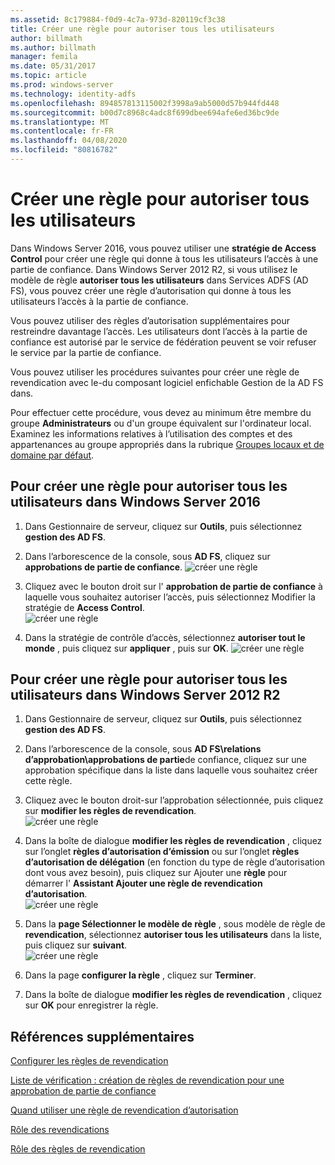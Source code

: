 ```yaml
---
ms.assetid: 8c179884-f0d9-4c7a-973d-820119cf3c38
title: Créer une règle pour autoriser tous les utilisateurs
author: billmath
ms.author: billmath
manager: femila
ms.date: 05/31/2017
ms.topic: article
ms.prod: windows-server
ms.technology: identity-adfs
ms.openlocfilehash: 894857813115002f3998a9ab5000d57b944fd448
ms.sourcegitcommit: b00d7c8968c4adc8f699dbee694afe6ed36bc9de
ms.translationtype: MT
ms.contentlocale: fr-FR
ms.lasthandoff: 04/08/2020
ms.locfileid: "80816782"
---
```

# <a name="create-a-rule-to-permit-all-users"></a>Créer une règle pour autoriser tous les utilisateurs

Dans Windows Server 2016, vous pouvez utiliser une **stratégie de Access Control** pour créer une règle qui donne à tous les utilisateurs l’accès à une partie de confiance.  Dans Windows Server 2012 R2, si vous utilisez le modèle de règle **autoriser tous les utilisateurs** dans Services ADFS \(AD FS\), vous pouvez créer une règle d’autorisation qui donne à tous les utilisateurs l’accès à la partie de confiance. 

Vous pouvez utiliser des règles d’autorisation supplémentaires pour restreindre davantage l’accès. Les utilisateurs dont l’accès à la partie de confiance est autorisé par le service de fédération peuvent se voir refuser le service par la partie de confiance.  
  
Vous pouvez utiliser les procédures suivantes pour créer une règle de revendication avec le\-du composant logiciel enfichable Gestion de la AD FS dans.  
  
Pour effectuer cette procédure, vous devez au minimum être membre du groupe **Administrateurs** ou d'un groupe équivalent sur l'ordinateur local.  Examinez les informations relatives à l’utilisation des comptes et des appartenances au groupe appropriés dans la rubrique [Groupes locaux et de domaine par défaut](https://go.microsoft.com/fwlink/?LinkId=83477). 

## <a name="to-create-a-rule-to-permit-all-users-in-windows-server-2016"></a>Pour créer une règle pour autoriser tous les utilisateurs dans Windows Server 2016

1.  Dans Gestionnaire de serveur, cliquez sur **Outils**, puis sélectionnez **gestion des AD FS**.  
  
2.  Dans l’arborescence de la console, sous **AD FS**, cliquez sur **approbations de partie de confiance**. 
![créer une règle](media/Create-a-Rule-to-Permit-All-Users/permitall1.PNG)

3.  Cliquez avec le bouton droit sur l' **approbation de partie de confiance** à laquelle vous souhaitez autoriser l’accès, puis sélectionnez Modifier la stratégie de **Access Control**.  
![créer une règle](media/Create-a-Rule-to-Permit-All-Users/permitall2.PNG)

4. Dans la stratégie de contrôle d’accès, sélectionnez **autoriser tout le monde** , puis cliquez sur **appliquer** , puis sur **OK**.
![créer une règle](media/Create-a-Rule-to-Permit-All-Users/permitall3.PNG)
  
## <a name="to-create-a-rule-to-permit-all-users-in-windows-server-2012-r2"></a>Pour créer une règle pour autoriser tous les utilisateurs dans Windows Server 2012 R2 
  
1.  Dans Gestionnaire de serveur, cliquez sur **Outils**, puis sélectionnez **gestion des AD FS**.  
  
2.  Dans l’arborescence de la console, sous **AD FS\\relations d’approbation\\approbations de partie**de confiance, cliquez sur une approbation spécifique dans la liste dans laquelle vous souhaitez créer cette règle.  

3.  Cliquez avec le bouton droit\-sur l’approbation sélectionnée, puis cliquez sur **modifier les règles de revendication**.  
![créer une règle](media/Create-a-Rule-to-Permit-All-Users/permitall4.PNG)  

4.  Dans la boîte de dialogue **modifier les règles de revendication** , cliquez sur l’onglet **règles d’autorisation d’émission** ou sur l’onglet **règles d’autorisation de délégation** \(en fonction du type de règle d’autorisation dont vous avez besoin\), puis cliquez sur Ajouter une **règle** pour démarrer l' **Assistant Ajouter une règle de revendication d’autorisation**.  
![créer une règle](media/Create-a-Rule-to-Permit-All-Users/permitall5.PNG)  
5.  Dans la **page Sélectionner le modèle de règle** , sous modèle de règle de **revendication**, sélectionnez **autoriser tous les utilisateurs** dans la liste, puis cliquez sur **suivant**.  
![créer une règle](media/Create-a-Rule-to-Permit-All-Users/permitall6.PNG)    
6.  Dans la page **configurer la règle** , cliquez sur **Terminer**.  
  
7.  Dans la boîte de dialogue **modifier les règles de revendication** , cliquez sur **OK** pour enregistrer la règle.  

## <a name="additional-references"></a>Références supplémentaires 
[Configurer les règles de revendication](Configure-Claim-Rules.md)  
 
[Liste de vérification : création de règles de revendication pour une approbation de partie de confiance](https://technet.microsoft.com/library/ee913578.aspx)  
  
[Quand utiliser une règle de revendication d’autorisation](../../ad-fs/technical-reference/When-to-Use-an-Authorization-Claim-Rule.md)  

[Rôle des revendications](../../ad-fs/technical-reference/The-Role-of-Claims.md)  
  
[Rôle des règles de revendication](../../ad-fs/technical-reference/The-Role-of-Claim-Rules.md)  

